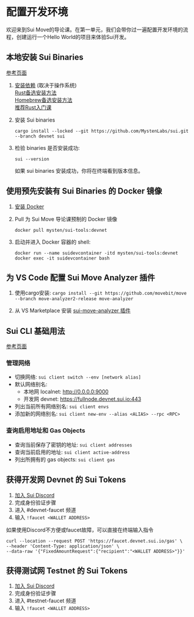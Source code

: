 # 配置开发环境

欢迎来到Sui Move的导论课。在第一单元，我们会带你过一遍配置开发环境的流程，创建运行一个Hello World的项目来体验Sui开发。

## 本地安装 Sui Binaries 

[参考页面](https://docs.sui.io/build/install#install-sui-binaries)

1. [安装依赖](https://docs.sui.io/build/install#prerequisites) (取决于操作系统)   
   [Rust备选安装方法](https://www.cnblogs.com/hustcpp/p/12341098.html)  
   [Homebrew备选安装方法](https://mirrors.tuna.tsinghua.edu.cn/help/homebrew/)  
   [推荐Rust入门课](https://www.bilibili.com/video/BV1hp4y1k7SV)  

2. 安装 Sui binaries
    
    `cargo install --locked --git https://github.com/MystenLabs/sui.git --branch devnet sui`

3. 检验 binaries 是否安装成功:

    `sui --version`

    如果 sui binaries 安装成功，你将在终端看到版本信息。
    
## 使用预先安装有 Sui Binaries 的 Docker 镜像

1. [安装 Docker](https://docs.docker.com/get-docker/)

2. Pull 为 Sui Move 导论课预制的 Docker 镜像

   `docker pull mysten/sui-tools:devnet`

3. 启动并进入 Docker 容器的 shell:

   `docker run --name suidevcontainer -itd mysten/sui-tools:devnet`
   `docker exec -it suidevcontainer bash`

## 为 VS Code 配置 Sui Move Analyzer 插件

1. 使用cargo安装: 
   `cargo install --git https://github.com/movebit/move --branch move-analyzer2-release move-analyzer`

2. 从 VS Marketplace 安装 [sui-move-analyzer 插件](https://marketplace.visualstudio.com/items?itemName=MoveBit.sui-move-analyzer)

## Sui CLI 基础用法

[参考页面](https://docs.sui.io/build/cli-client)

### 管理网络

- 切换网络: `sui client switch --env [network alias]`
- 默认网络别名: 
    - 本地网 localnet: http://0.0.0.0:9000
    - 开发网 devnet: https://fullnode.devnet.sui.io:443
- 列出当前所有网络别名: `sui client envs`
- 添加新的网络别名: `sui client new-env --alias <ALIAS> --rpc <RPC>`

### 查询启用地址和 Gas Objects

- 查询当前保存了密钥的地址: `sui client addresses`
- 查询当前启用的地址: `sui client active-address`
- 列出所拥有的 gas objects: `sui client gas`

## 获得开发网 Devnet 的 Sui Tokens

1. [加入 Sui Discord](https://discord.gg/sui)
2. 完成身份验证步骤
3. 进入 #devnet-faucet 频道
4. 输入 `!faucet <WALLET ADDRESS>`
  
如果使用Discord不方便或faucet故障，可以直接在终端输入指令  
```
curl --location --request POST 'https://faucet.devnet.sui.io/gas' \
--header 'Content-Type: application/json' \
--data-raw '{"FixedAmountRequest":{"recipient":"<WALLET ADDRESS>"}}'
```

## 获得测试网 Testnet 的 Sui Tokens

1. [加入 Sui Discord](https://discord.gg/sui)
2. 完成身份验证步骤
3. 进入 #testnet-faucet 频道
4. 输入 `!faucet <WALLET ADDRESS>`


